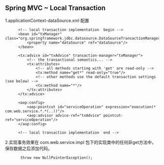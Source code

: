 ## Spring MVC ~ Local Transaction   

1.applicationContext-dataSource.xml 配置   

          <!-- local transaction implementation  begin -->
          <bean id="txManager" class="org.springframework.jdbc.datasource.DataSourceTransactionManager">
              <property name="dataSource" ref="dataSource"/>
          </bean>
      
          <tx:advice id="txAdvice" transaction-manager="txManager">
              <!-- the transactional semantics... -->
              <tx:attributes>
                  <!-- all methods starting with 'get' are read-only -->
                  <tx:method name="get*" read-only="true"/>
                  <!-- other methods use the default transaction settings (see below) -->
                  <tx:method name="*"/>
              </tx:attributes>
          </tx:advice>
          
          <aop:config>
              <aop:pointcut id="serviceOperation" expression="execution(* com.web.service.*.*(..))"/>
              <aop:advisor advice-ref="txAdvice" pointcut-ref="serviceOperation"/>
          </aop:config>
          
          <!-- local transaction implementation  end -->
          
2.实现事务效果在 com.web.service.impl 包下的实现类中的任何非get方法中，保存数据之后添加代码。  
 
           throw new NullPointerException();
          



